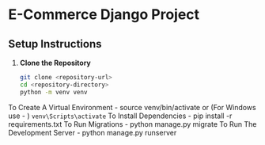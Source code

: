 # E-Commerce Django Project

## Setup Instructions

1. **Clone the Repository**
   ```bash
   git clone <repository-url>
   cd <repository-directory>
   python -m venv venv
To Create A Virtual Environment - source venv/bin/activate  or (For Windows use - ) `venv\Scripts\activate`
To Install Dependencies - pip install -r requirements.txt
To Run Migrations - python manage.py migrate
To Run The Development Server - python manage.py runserver
